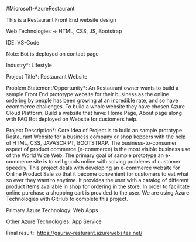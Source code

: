 #Microsoft-AzureRestaurant

This is a Restaurant Front End website design

Web Technologies -> HTML, CSS, JS, Bootstrap

IDE: VS-Code

Note: Bot is deployed on contact page

Industry*: Lifestyle

Project Title*: Restaurant Website 

Problem Statement/Opportunity*: An Restaurant owner wants to build a sample Front End prototype website for their business as the online ordering by people has been growing at an incredible rate, and so have ecommerce challenges. To build a whole website they have chosen Azure Cloud Platform. Build a website that have: Home Page, About page along with FAQ Bot deployed on Website for customers help.

Project Description*: Core Idea of Project is to build an sample prototype Restaurant Website for a business company or shop keppers with the help of HTML, CSS, JAVASCRIPT, BOOTSTRAP. The business-to-consumer aspect of product commerce (e-commerce) is the most visible business use of the World Wide Web. The primary goal of sample prototype an e-commerce site is to sell goods online with solving problems of customer speedily. This project deals with developing an e-commerce website for Online Product Sale so that it become convenient for customers to eat what so ever they want to anytime. It provides the user with a catalog of different product items available in shop for ordering in the store. In order to facilitate online purchase a shopping cart is provided to the user. We are using Azure Technologies with GitHub to complete this project.

Primary Azure Technology: Web Apps

Other Azure Technologies: App Service

Final result:: https://gaurav-resturant.azurewebsites.net/
